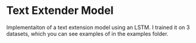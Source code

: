 # Text Extender Model

Implementaiton of a text extension model using an LSTM.
I trained it on 3 datasets, which you can see examples of in the examples folder.
